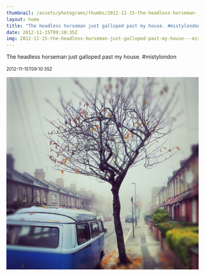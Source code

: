 ```yaml
---
thumbnail: /assets/photograms/thumbs/2012-11-15-the-headless-horseman-just-galloped-past-my-house---mistylondon.jpg
layout: home
title: "The headless horseman just galloped past my house. #mistylondon"
date: 2012-11-15T09:10:35Z
img: 2012-11-15-the-headless-horseman-just-galloped-past-my-house---mistylondon.jpg
---
```


The headless horseman just galloped past my house. #mistylondon

<small>2012-11-15T09:10:35Z</small>

![The headless horseman just galloped past my house. #mistylondon](2012-11-15-the-headless-horseman-just-galloped-past-my-house---mistylondon.jpg)
